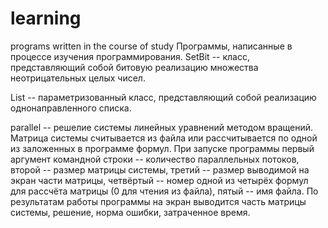 # learning
programs written in the course of study
Программы, написанные в процессе изучения программирования.
SetBit -- класс, представляющий собой битовую реализацию множества неотрицательных целых чисел.

List -- параметризованный класс, представляющий собой реализацию однонаправленного списка.

parallel -- решелие системы линейных уравнений методом вращений. Матрица системы считывается из файла или рассчитывается по одной из заложенных в программе формул.
При запуске программы первый аргумент командной строки -- количество параллельных потоков, второй -- размер матрицы системы, третий -- размер выводимой на экран части матрицы, четвёртый -- номер одной из четырёх формул для рассчёта матрицы (0 для чтения из файла), пятый -- имя файла.
По результатам работы программы на экран выводится часть матрицы системы, решение, норма ошибки, затраченное время.
